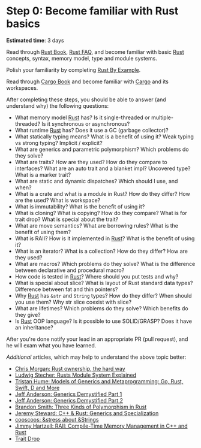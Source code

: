 Step 0: Become familiar with Rust basics
========================================

__Estimated time__: 3 days

Read through [Rust Book], [Rust FAQ], and become familiar with basic [Rust] concepts, syntax, memory model, type and module systems.

Polish your familiarity by completing [Rust By Example].

Read through [Cargo Book] and become familiar with [Cargo] and its workspaces.

After completing these steps, you should be able to answer (and understand why) the following questions:
- What memory model [Rust] has? Is it single-threaded or multiple-threaded? Is it synchronous or asynchronous?
- What runtime [Rust] has? Does it use a GC (garbage collector)?
- What statically typing means? What is a benefit of using it? Weak typing vs strong typing? Implicit / explicit?
- What are generics and parametric polymorphism? Which problems do they solve?
- What are traits? How are they used? How do they compare to interfaces? What are an auto trait and a blanket impl? Uncovered type? What is a marker trait?
- What are static and dynamic dispatches? Which should I use, and when?
- What is a crate and what is a module in Rust? How do they differ? How are the used? What is workspace?
- What is immutability? What is the benefit of using it?
- What is cloning? What is copying? How do they compare? What is for trait drop? What is special about the trait?
- What are move semantics? What are borrowing rules? What is the benefit of using them?
- What is RAII? How is it implemented in [Rust]? What is the benefit of using it?
- What is an iterator? What is a collection? How do they differ? How are they used?
- What are macros? Which problems do they solve? What is the difference between declarative and procedural macro?
- How code is tested in [Rust]? Where should you put tests and why?
- What is special about slice? What is layout of Rust standard data types? Difference between fat and thin pointers?
- Why [Rust] has `&str` and `String` types? How do they differ? When should you use them? Why str slice coexist with slice? 
- What are lifetimes? Which problems do they solve? Which benefits do they give?
- Is [Rust] OOP language? Is it possible to use SOLID/GRASP? Does it have an inheritance?

After you're done notify your lead in an appropriate PR (pull request), and he will exam what you have learned.

_Additional_ articles, which may help to understand the above topic better:
- [Chris Morgan: Rust ownership, the hard way][1]
- [Ludwig Stecher: Rusts Module System Explained][2]
- [Tristan Hume: Models of Generics and Metaprogramming: Go, Rust, Swift, D and More][3]
- [Jeff Anderson: Generics Demystified Part 1][4]
- [Jeff Anderson: Generics Demystified Part 2][5]
- [Brandon Smith: Three Kinds of Polymorphism in Rust][6]
- [Jeremy Steward: C++ & Rust: Generics and Specialization][7]
- [cooscoos: &stress about &Strings][8]
- [Jimmy Hartzell: RAII: Compile-Time Memory Management in C++ and Rust][9]
- [Trait Drop][10]

[Cargo]: https://github.com/rust-lang/cargo
[Cargo Book]: https://doc.rust-lang.org/cargo
[Rust]: https://www.rust-lang.org
[Rust Book]: https://doc.rust-lang.org/book
[Rust By Example]: https://doc.rust-lang.org/rust-by-example
[Rust FAQ]: https://prev.rust-lang.org/faq.html

[1]: https://chrismorgan.info/blog/rust-ownership-the-hard-way
[2]: https://aloso.github.io/2021/03/28/module-system.html
[3]: https://thume.ca/2019/07/14/a-tour-of-metaprogramming-models-for-generics
[4]: https://web.archive.org/web/20220525213911/http://jeffa.io/rust_guide_generics_demystified_part_1
[5]: https://web.archive.org/web/20220328114028/https://jeffa.io/rust_guide_generics_demystified_part_2
[6]: https://www.brandons.me/blog/polymorphism-in-rust
[7]: https://www.tangramvision.com/blog/c-rust-generics-and-specialization#substitution-ordering--failures
[8]: https://cooscoos.github.io/blog/stress-about-strings
[9]: https://www.thecodedmessage.com/posts/raii
[10]: https://vojtechkral.github.io/blag/rust-drop-order/
